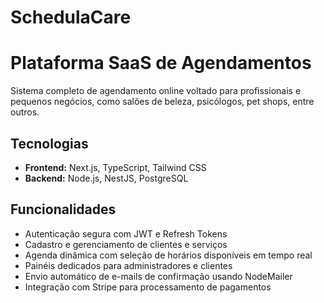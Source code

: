 # SchedulaCare

# Plataforma SaaS de Agendamentos

Sistema completo de agendamento online voltado para profissionais e pequenos negócios, como salões de beleza, psicólogos, pet shops, entre outros.

## Tecnologias

- **Frontend:** Next.js, TypeScript, Tailwind CSS  
- **Backend:** Node.js, NestJS, PostgreSQL  

## Funcionalidades

- Autenticação segura com JWT e Refresh Tokens  
- Cadastro e gerenciamento de clientes e serviços  
- Agenda dinâmica com seleção de horários disponíveis em tempo real  
- Painéis dedicados para administradores e clientes  
- Envio automático de e-mails de confirmação usando NodeMailer  
- Integração com Stripe para processamento de pagamentos  
